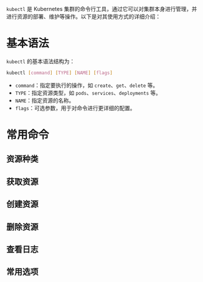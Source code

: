 `kubectl` 是 Kubernetes 集群的命令行工具，通过它可以对集群本身进行管理，并进行资源的部署、维护等操作。以下是对其使用方式的详细介绍：

# 基本语法
`kubectl` 的基本语法结构为：
```bash
kubectl [command] [TYPE] [NAME] [flags]
```
- `command`：指定要执行的操作，如 `create`、`get`、`delete` 等。
- `TYPE`：指定资源类型，如 `pods`、`services`、`deployments` 等。
- `NAME`：指定资源的名称。
- `flags`：可选参数，用于对命令进行更详细的配置。

# 常用命令

## 资源种类


## 获取资源
## 创建资源
## 删除资源
## 查看日志
## 常用选项


